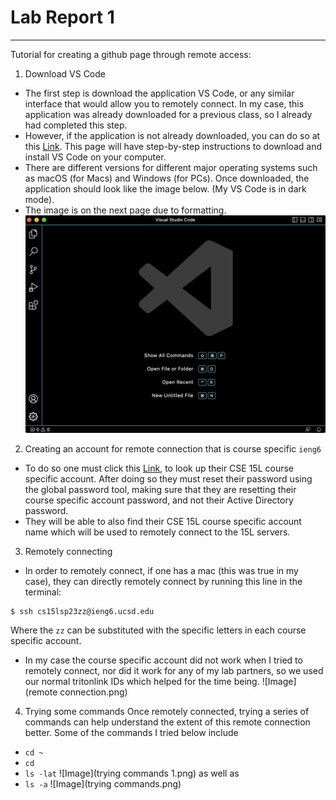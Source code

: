 # Lab Report 1
***
Tutorial for creating a github page through remote access:
1. Download VS Code 
* The first step is download the application VS Code, or any similar interface that would allow you to remotely connect. In my case, this application was already downloaded for a previous class, so I already had completed this step. 
* However, if the application is not already downloaded, you can do so at this [Link](https://code.visualstudio.com/). This page will have step-by-step instructions to download and install VS Code on your computer. 
* There are different versions for different major operating systems such as macOS (for Macs) and Windows (for PCs). Once downloaded, the application should look like the image below. (My VS Code is in dark mode). 
* The image is on the next page due to formatting.
![Image](vscode.png)

2. Creating an account for remote connection that is course specific `ieng6`
* To do so one must click this [Link](https://sdacs.ucsd.edu/~icc/index.php), to look up their CSE 15L course specific account. After doing so they must reset their password using the global password tool, making sure that they are resetting their course specific account password, and not their Active Directory password. 
* They will be able to also find their CSE 15L course specific account name which will be used to remotely connect to the 15L servers. 

3. Remotely connecting 
* In order to remotely connect, if one has a mac (this was true in my case), they can directly remotely connect by running this line in the terminal:
```
$ ssh cs15lsp23zz@ieng6.ucsd.edu
```
Where the `zz` can be substituted with the specific letters in each course specific account. 
* In my case the course specific account did not work when I tried to remotely connect, nor did it work for any of my lab partners, so we used our normal tritonlink IDs which helped for the time being.
![Image](remote connection.png)

4. Trying some commands 
Once remotely connected, trying a series of commands can help understand the extent of this remote connection better. Some of the commands I tried below include
* `cd ~`
* `cd`
* `ls -lat`
![Image](trying commands 1.png)
as well as 
* `ls -a`
![Image](trying commands.png)

